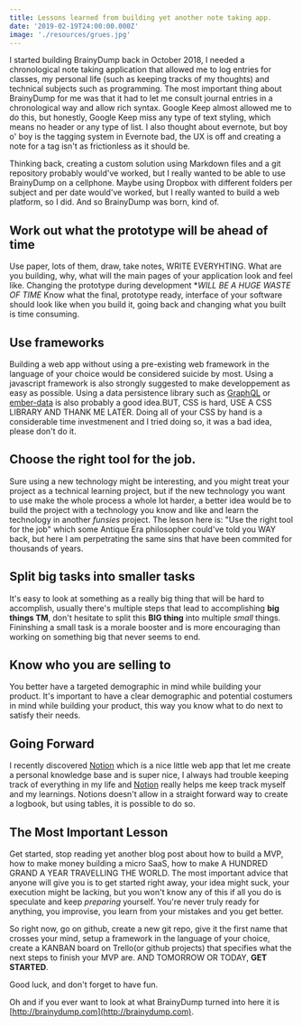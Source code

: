 ```yaml
---
title: Lessons learned from building yet another note taking app.
date: '2019-02-19T24:00:00.000Z'
image: './resources/grues.jpg'
---
```


I started building BrainyDump back in October 2018, I needed a chronological note taking application that allowed me to log entries for
classes, my personal life (such as keeping tracks of my thoughts) and technical subjects such as programming.
The most important thing about BrainyDump for me was that it had to let me consult journal entries in a chronological way and allow rich syntax. Google Keep almost allowed me to do this, but honestly, Google Keep miss any
type of text styling, which means no header or any type of list. I also thought about evernote, but boy o' boy is the tagging system in Evernote bad, the UX is off and creating a note for a tag isn't as frictionless as it should be.

Thinking back, creating a custom solution using Markdown files and a git repository probably would've worked, but I really wanted to be able to use BrainyDump
on a cellphone. Maybe using Dropbox with different folders per subject and per date would've worked, but I really wanted to build a web platform, so
I did. And so BrainyDump was born, kind of.

## Work out what the prototype will be ahead of time

Use paper, lots of them, draw, take notes, WRITE EVERYHTING. What are you building, why, what will the main pages of your application look
and feel like. Changing the prototype during development \*_WILL BE A HUGE WASTE OF TIME_
Know what the final, prototype ready, interface of your software should look like when you build it,
going back and changing what you built is time consuming.

## Use frameworks

Building a web app without using a pre-existing web framework in the language of your choice would be considered suicide by most.
Using a javascript framework is also strongly suggested to make developpement as easy as possible. Using a data persistence library such
as [GraphQL](https://www.apollographql.com/) or [ember-data](https://github.com/emberjs/data) is also probably a good idea.BUT, CSS is hard, USE A CSS LIBRARY AND THANK ME LATER. Doing all of your CSS by hand is a considerable time investmenent and I tried doing so, it was a bad idea, please don't do it.

## Choose the right tool for the job.

Sure using a new technology might be interesting, and you might treat your project as a technical learning
project, but if the new technology you want to use make the whole process a whole lot harder, a better idea
would be to build the project with a technology you know and like and learn the technology in another _funsies_ project. The lesson here is: "Use the right tool for
the job" which some Antique Era philosopher could've told you WAY back, but here I am perpetrating the same sins that have been commited for thousands of years.

## Split big tasks into smaller tasks

It's easy to look at something as a really big thing that will be hard to accomplish, usually there's multiple steps that lead to accomplishing
**big things TM**, don't hesitate to split this **BIG thing** into multiple _small_ things. Fininshing a small task is a morale booster and is more
encouraging than working on something big that never seems to end.

## Know who you are selling to

You better have a targeted demographic in mind while building your product.
It's important to have a clear demographic and potential costumers in mind while building your product,
this way you know what to do next to satisfy their needs.

## Going Forward

I recently discovered [Notion](https://www.notion.so) which is a nice little web app that let me create a personal knowledge base and is super nice, I always had trouble
keeping track of everything in my life and [Notion](https://www.notion.so) really helps me keep track myself and my learnings. Notions doesn't allow in a straight forward
way to create a logbook, but using tables, it is possible to do so.

## The Most Important Lesson

Get started, stop reading yet another blog post about how to build a MVP, how to make money building a micro SaaS,
how to make A HUNDRED GRAND A YEAR TRAVELLING THE WORLD. The most important advice that anyone will give you is to get
started right away, your idea might suck, your execution might be lacking, but you won't know any of this
if all you do is speculate and keep _preparing_ yourself. You're never truly ready for anything, you improvise,
you learn from your mistakes and you get better.

So right now, go on github, create a new git repo, give it the first name that crosses your mind, setup a framework in the language of your choice,
create a KANBAN board on Trello(or github projects) that specifies what the next steps to finish your MVP are. AND TOMORROW OR TODAY, **GET STARTED**.

Good luck, and don't forget to have fun.

Oh and if you ever want to look at what BrainyDump turned into here it is [http://brainydump.com](http://brainydump.com).
